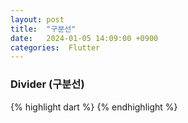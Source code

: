 ```yaml
---
layout: post
title:  "구분선"
date:   2024-01-05 14:09:00 +0900
categories:  Flutter
---
```


### Divider (구분선)

{% highlight dart %}
{% endhighlight %}